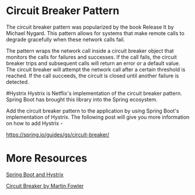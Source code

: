 # Circuit Breaker Pattern

The circuit breaker pattern was popularized by the book Release It by Michael
Nygard.  This pattern allows for systems that make remote calls to degrade
gracefully when these network calls fail.

The pattern wraps the network call inside a circuit breaker object that monitors
the calls for failures and successes.  If the call fails, the circuit breaker
trips and subsequent calls will return an error or a default value.  The
circuit breaker will attempt the network call after a certain threshold is
reached.  If the call succeeds, the circuit is closed until another failure is
detected.

#Hystrix
Hystrix is Netflix's implementation of the circuit breaker pattern.  Spring Boot
has brought this library into the Spring ecosystem.

Add the circuit breaker pattern to the application by using Spring Boot's implementation of Hystrix.  The following post will give you more information
on how to add Hystrix -

https://spring.io/guides/gs/circuit-breaker/

# More Resources
[Spring Boot and Hystrix](https://spring.io/guides/gs/circuit-breaker/)

[Circuit Breaker by Martin Fowler](https://martinfowler.com/bliki/CircuitBreaker.html)
